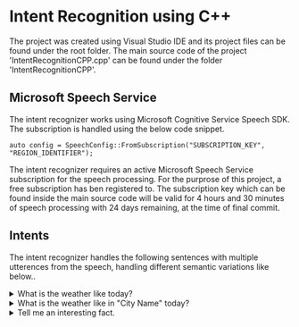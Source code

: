 # Intent Recognition using C++

The project was created using Visual Studio IDE and its project files can be found under the root folder. The main source code of the project 'IntentRecognitionCPP.cpp' can be found under the folder 'IntentRecognitionCPP'.

## Microsoft Speech Service
The intent recognizer works using Microsoft Cognitive Service Speech SDK. The subscription is handled using the below code snippet. 

```
auto config = SpeechConfig::FromSubscription("SUBSCRIPTION_KEY", "REGION_IDENTIFIER");
```
The intent recognizer requires an active Microsoft Speech Service subscription for the speech processing. For the purprose of this project, a free subscription has ben registered to. The subscription key which can be found inside the main source code will be valid for 4 hours and 30 minutes of speech processing with 24 days remaining, at the time of final commit. 

## Intents
The intent recognizer handles the following sentences with multiple utterences from the speech, handling different semantic variations like below..

<details> <summary>
  What is the weather like today?
  </summary>
  
* What is the weather like now?
* How is the weather like today?
* How is the weather like now?
* What is the weather today?
* How is the weather today?
* What is the weather now?
* How is the weather now?
* What weather today?
* What weather now?
* How weather today?
* How weather now?
</details>

<details> <summary>
  What is the weather like in "City Name" today?
  </summary>
  
* What is the weather like in "City Name" today?
* What is the weather like in "City Name" now?
* How is the weather like in "City Name" today?
* How is the weather like in "City Name" now?
* What is the weather in "City Name" today?
* What is the weather in "City Name" now?
* How is the weather in "City Name" today?
* How is the weather in "City Name" now?
* What weather in "City Name" today?
* What weather in "City Name" now?
* How weather in "City Name" today?
* How weather in "City Name" now?
</details>

<details> <summary>
  Tell me an interesting fact.
  </summary>
  
* Say me an interesting fact.
* Tell me a interesting fact.
* Say me a interesting fact.
* Tell me some fact.
* Say me some fact.
* Tell some fact.
* Say some fact
* Tell a fact.
* Say a fact.
</details>
  
  
  
